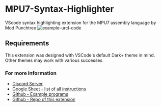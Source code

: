 # MPU7-Syntax-Highlighter
VScode syntax highlighting extension for the MPU7 assembly language by Mod Punchtree
![example-urcl-code](https://github.com/RedCMD/MPU7-Syntax-Highlighter/blob/main/images/Example-Programs.png?raw=true)	

## Requirements
This extension was designed with VSCode's default Dark+ theme in mind.  
Other themes may work with various successes.  


### For more information
* [Discord Server](https://discord.gg/Nv8jzWg5j8)
* [Google Sheet - list of all instructions](https://docs.google.com/spreadsheets/d/1fgXPalCBTGg-X3QGXmNagxAMHoiOW_9nbOgaJl7fFoY/edit?usp=sharing)
* [Github - Example programs](https://github.com/ModPunchtree/MPU7)
* [Github - Repo of this extension](https://github.com/RedCMD/MPU7-Syntax-Highlighter.git)
